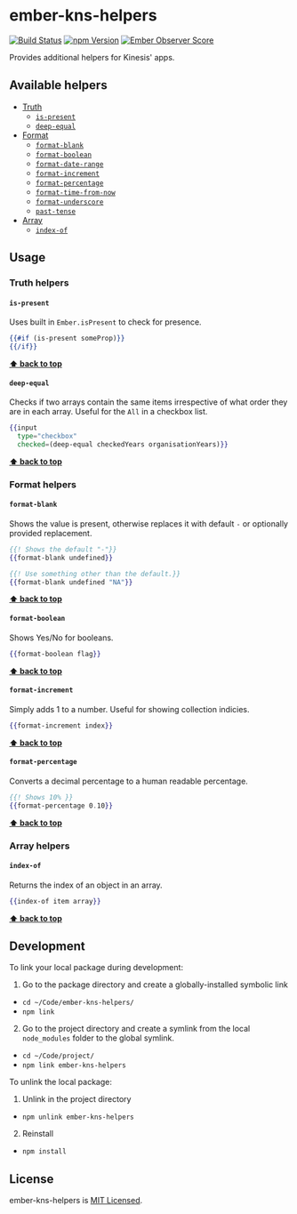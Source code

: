 # ember-kns-helpers
[![Build Status](https://travis-ci.org/kinesisptyltd/ember-kns-helpers.svg?branch=master)](https://travis-ci.org/kinesisptyltd/ember-kns-helpers)
[![npm Version][npm-badge]][npm]
[![Ember Observer Score](http://emberobserver.com/badges/ember-kns-helpers.svg)](http://emberobserver.com/addons/ember-kns-helpers)

Provides additional helpers for Kinesis' apps.

## Available helpers

* [Truth](#truth-helpers)
  + [`is-present`](#is-present)
  + [`deep-equal`](#deep-equal)
* [Format](#format-helpers)
  + [`format-blank`](#format-blank)
  + [`format-boolean`](#format-boolean)
  + [`format-date-range`](#format-date-range)
  + [`format-increment`](#format-increment)
  + [`format-percentage`](#format-percentage)
  + [`format-time-from-now`](#format-time-from-now)
  + [`format-underscore`](#format-underscore)
  + [`past-tense`](#past-tense)
* [Array](#array-helpers)
  + [`index-of`](#index-of)

## Usage

### Truth helpers

#### `is-present`

Uses built in `Ember.isPresent` to check for presence.

```hbs
{{#if (is-present someProp)}}
{{/if}}
```
**[⬆️ back to top](#available-helpers)**

#### `deep-equal`

Checks if two arrays contain the same items irrespective of what order they are in each array. Useful
for the `All` in a checkbox list.

```hbs
{{input
  type="checkbox"
  checked=(deep-equal checkedYears organisationYears)}}
```
**[⬆️ back to top](#available-helpers)**

### Format helpers

#### `format-blank`

Shows the value is present, otherwise replaces it with default `-` or optionally provided replacement.

```hbs
{{! Shows the default "-"}}
{{format-blank undefined}}

{{! Use something other than the default.}}
{{format-blank undefined "NA"}}
```
**[⬆️ back to top](#available-helpers)**

#### `format-boolean`

Shows Yes/No for booleans.

```hbs
{{format-boolean flag}}
```
**[⬆️ back to top](#available-helpers)**

#### `format-increment`

Simply adds 1 to a number. Useful for showing collection indicies.

```hbs
{{format-increment index}}
```
**[⬆️ back to top](#available-helpers)**

#### `format-percentage`

Converts a decimal percentage to a human readable percentage.

```hbs
{{! Shows 10% }}
{{format-percentage 0.10}}
```
**[⬆️ back to top](#available-helpers)**

### Array helpers

#### `index-of`

Returns the index of an object in an array.

```hbs
{{index-of item array}}
```
**[⬆️ back to top](#available-helpers)**

## Development

To link your local package during development:

1. Go to the package directory and create a globally-installed symbolic link 
  - `cd ~/Code/ember-kns-helpers/`
  - `npm link`
2. Go to the project directory and create a symlink from the local `node_modules` folder to the global symlink.
  - `cd ~/Code/project/`
  - `npm link ember-kns-helpers`

To unlink the local package:

1. Unlink in the project directory
  - `npm unlink ember-kns-helpers`
2. Reinstall
  - `npm install`

## License

ember-kns-helpers is [MIT Licensed](https://github.com/kinesisptyltd/ember-kns-helpers/blob/master/LICENSE.md).

[npm]: https://www.npmjs.org/package/ember-kns-helpers
[npm-badge]: https://img.shields.io/npm/v/ember-kns-helpers.svg?style=flat-square
